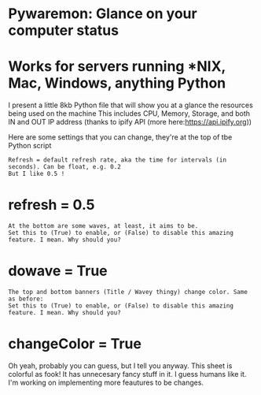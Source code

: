 # Pywaremon: Glance on your computer status
# Works for servers running \*NIX, Mac, Windows, anything Python

I present a little 8kb Python file that will show you at a glance the resources being used on the machine
This includes CPU, Memory, Storage, and both IN and OUT IP address (thanks to ipify API (more here:https://api.ipify.org))

Here are some settings that you can change, they're at the top of tbe Python script

	Refresh = default refresh rate, aka the time for intervals (in seconds). Can be float, e.g. 0.2
	But I like 0.5 !
# refresh = 0.5

	At the bottom are some waves, at least, it aims to be.
	Set this to (True) to enable, or (False) to disable this amazing feature. I mean. Why should you?
# dowave = True

	The top and bottom banners (Title / Wavey thingy) change color. Same as before:
	Set this to (True) to enable, or (False) to disable this amazing feature. I mean. Why should you?
# changeColor = True

Oh yeah, probably you can guess, but I tell you anyway.
This sheet is colorful as fook!
It has unnecesary fancy stuff in it.
I guess humans like it.
I'm working on implementing more feautures to be changes.
